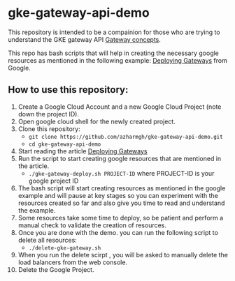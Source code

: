 # gke-gateway-api-demo


This repository is intended to be a compainion for those who are trying to understand the GKE gateway API [Gateway concepts](https://cloud.google.com/kubernetes-engine/docs/concepts/gateway-api). 

This repo has bash scripts that will help in creating the necessary google resources as mentioned in the following example: [Deploying Gateways](https://cloud.google.com/kubernetes-engine/docs/how-to/deploying-gateways) from Google. 


## How to use this repository:
1. Create a Google Cloud Account and a new Google Cloud Project (note down the project ID).
2. Open google cloud shell for the newly created project.  
3. Clone this repository:
    - `git clone https://github.com/azharmgh/gke-gateway-api-demo.git` 
    - `cd gke-gateway-api-demo`
4. Start reading the article [Deploying Gateways](https://cloud.google.com/kubernetes-engine/docs/how-to/deploying-gateways)
5. Run the script to start creating google resources that are mentioned in the article. 
    - `./gke-gateway-deploy.sh PROJECT-ID`
    where PROJECT-ID is your google project ID
6. The bash script will start creating resources as mentioned in the google example and will pause at key stages so you can experiment with the resources created so far and also give you time to read and understand the example. 
7. Some resources take some time to deploy, so be patient and perform a manual check to validate the creation of resources. 
8. Once you are done with the demo. you can run the following script to delete all resources: 
    - `./delete-gke-gateway.sh`
9. When you run the delete scirpt , you will be asked to manually delete the load balancers from the web console. 
10. Delete the Google Project.  
